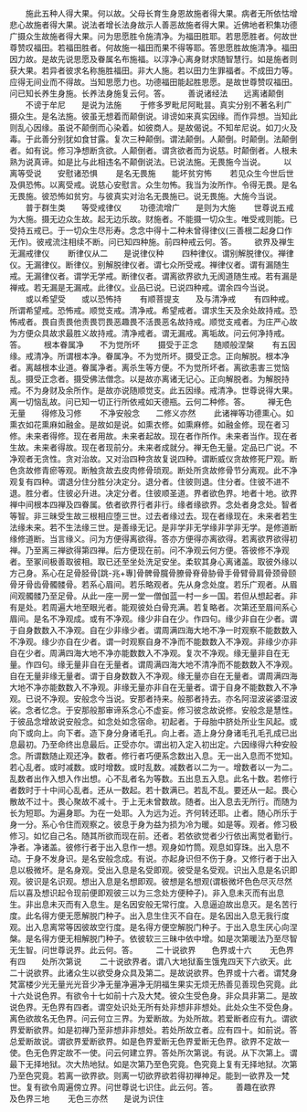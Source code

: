 <!-- { "loadSidebar": true } -->
　　施此五种人得大果。何以故。父母长育生身恩故施者得大果。病者无所依怙增悲心故施者得大果。说法者增长法身故示人善恶故施者得大果。近佛地者积集功德广摄众生故施者得大果。问为思愿胜令施清净。为福田胜耶。若思愿胜者。何故世尊赞叹福田。若福田胜者。何故施一福田而果不得等耶。答思愿胜故施清净。福田因力故。是故先说思愿及眷属名布施福。以淳净心离身财求随智慧行。如是施者则获大果。若异者彼求名称施胜福田。非大人施。若以田力生罪福者。不成田力等。应得无间业而不得故。当知思愿力也。功德福田能起胜思愿。是故世尊赞叹福田。问已知长养生身施。长养法身施复云何。答。
　　善说诸经法　　远离诸颠倒
　　不谤于牟尼　　是说为法施
　　于修多罗毗尼阿毗昙。真实分别不著名利广摄众生。是名法施。彼虽无想着而颠倒说。诽谤如来真实因缘。而作异想。当知此则乱心因缘。虽说不颠倒而心染着。如彼商人。是故偈说。不知牟尼说。如刀火及毒。于此善分别犹如食甘露。复次三种颠倒。谓法颠倒。人颠倒。时颠倒。法颠倒者。如有说。修习净想断贪欲。人颠倒者。谓贪欲者而为说慈。时颠倒者。人根未熟为说真谛。如是比与此相违名不颠倒说法。已说法施。无畏施今当说。
　　以离等受说　　安慰诸恐惧
　　是名无畏施　　能坏贫穷怖
　　若见众生今世后世及俱恐怖。以离受戒。说慈心安慰言。众生勿怖。我当为汝所作。令得无畏。是名无畏施。彼恐怖如贫穷。与彼真实对治名无畏施已。说无畏施。大施今当说。
　　普于群生类　　等受戒律仪
　　功德流增广　　是则为大施
　　世尊说五戒为大施。摄无边众生故。起无边乐故。财施者。不能摄一切众生。唯受戒则能。已受持五戒已。于一切众生尽形寿。念念中得十二种未曾得律仪(三善根二起身口作无作)。彼戒流注相续不断。问已知四种施。前四种戒云何。答。
　　欲界及禅生　　无漏戒律仪
　　断律仪从二　　是说律仪种
　　四种律仪。谓别解脱律仪。禅律仪。无漏律仪。断律仪。别解脱律仪者。谓七众所受戒。禅律仪者。谓有漏随生戒。无漏律仪者。谓学无学戒。断律仪者。谓离欲界欲九无阂道随生戒。若有漏是禅戒。若无漏是无漏戒。此律仪。业品已说。已说四种戒。谓余四今当说。
　　或以希望受　　或以恐怖持
　　有顺菩提支　　及与清净戒
　　有四种戒。所谓希望戒。恐怖戒。顺觉支戒。清净戒。希望戒者。谓求生天及余处故持戒。恐怖戒者。畏自责畏他责畏罚畏恶趣畏不活畏恶名故持戒。顺觉支戒者。为庄严心故为方便众具故求最胜义故持戒。清净戒者。谓无漏戒。离垢故。问云何净持戒。答。
　　根本眷属净　　不为觉所坏
　　摄受于正念　　随顺般涅槃
　　有五因缘。戒清净。所谓根本净。眷属净。不为觉所坏。摄受正念。正向解脱。根本净者。离越根本业道。眷属净者。离杀生等方便。不为觉所坏者。离欲恚害三觉恼乱。摄受正念者。摄受佛法僧念。以是故亦离诸无记心。正向解脱者。为解脱持戒。不为身财及余所作。是故亦说随顺觉支。此五因缘。戒清净。世尊说得大果。离一切恼乱故。问已知一切正行所依戒如天德瓶。云何二种修。答。
　　禅无色无量　　得修及习修
　　不净安般念　　二修义亦然
　　此诸禅等功德熏心。如熏衣如花熏麻如融金。是故如是说。如熏衣修。如熏麻修。如融金修。现在者习修。未来者得修。现在者用故。未来者起故。现在者作所作。未来者当作。现在者生故。未来者得故。现在者现前分。未来者成就分。禅无色无量。定品已广说。不净观者无贪性。贪对治故。又对治四种贪故复说四种。谓断威仪贪故修死尸观。断色贪故修青瘀等观。断触贪故去皮肉修骨琐观。断处所贪故修骨节分离观。此不净观复有四种。谓退分住分胜分决定分。退分者。住彼则退。住分者。住彼不进不退。胜分者。住彼必升进。决定分者。住彼顺圣道。界者欲色界。地者十地。欲界禅中间根本四禅及四眷属。依者欲界行者非行。缘者缘欲界。念处者身念处。智者等智。非三昧受生故三根相应堕三世。过去者缘过去。现在者缘现在。未来者若生法缘未来。若不生法缘三世。是善缘无记。是非学非无学缘非学非无学。是修道断缘修道断。当言缘义。问为方便得离欲得。答亦方便得亦离欲得。若离欲界欲得初禅。乃至离三禅欲得第四禅。后方便现在前。问不净观云何方便。答彼修不净观者。至冢间极善取彼相。取已还至坐处洗足安坐。柔软其身心离诸盖。取彼外缘以方己身。系心在足骨胫骨[跳-兆+專]骨髀骨臗骨膫骨脊骨胁骨手骨臂骨肩骨颈骨颐骨牙骨齿骨髑髅骨。若系心眉间。若乐略观者。先从身念处度。若乐广观者。从眉间观髑髅乃至足骨。从此一座一房一堂一僧伽蓝一村一乡一国。若但从想起者。非有是处。若周遍大地至眼光者。能观彼处白骨充满。若复略者。次第还至眉间系心眉间。是名不净观成。或有不净观。缘少非自在少。作四句。缘少非自在少者。谓于自身数数入不净观。自在少非缘少者。谓周满四海大地不净一时观察不能数数入不净观。缘少亦自在少者。谓一时观察自身不净而不能数数入不净观。非缘少亦非自在少者。周满四海大地不净亦能数数入不净观。复次不净观。缘无量非自在无量。作四句。缘无量非自在无量者。谓周满四海大地不清净而不能数数入不净观。自在无量非缘无量者。谓于自身数数入不净观。缘无量亦自在无量者。谓周满四海大地不净亦能数数入不净观。非缘无量亦非自在无量者。谓于自身不能数数入不净观。已说不净观。安般念今当说。安那者持来。般那者持去。亦名阿湿波裟婆湿波裟。念者忆念。于安那般那审谛系念心不虚妄。修习彼念故说修。安般念是慧性。于彼品念增故说安般念。如念处如念宿命。初起者。于母胎中脐处所业生风起。或向下或向上。向下者。造下身分身诸毛孔。向上者。造上身分身诸毛孔毛孔成已出息最初。乃至命终出息最后。正受亦尔。谓出初入定入初出定。六因缘得六种安般念。所谓数随止观还净。数者。修行者巧便系念数出入息。无一出入息而不觉知。若心乱者。或时减数。或时增数。或时乱数。减数者以二为一。增数者以一为二。乱数者出作入想入作出想。心不乱者名为等数。五出息五入息。此名十数。若修行者数时于十中间心乱者。还从一数起。若十数满已。若乱不乱。要还从一起。畏心散故不过十。畏心聚故不减十。于上无未曾数故。随者。出入息去无所行。而随为长为短耶。为遍身耶。为在一处耶。入为远为近。齐何转还耶。止者。随心所乐于身一分。系心令住而观察之。彼息于身为益为损为冷为暖。如是等。观者。修习极修习。如忆自己名。随其所欲而现在前。还者。若依欲觉者少行依出离觉者勤行。净者。净诸盖。彼修行者于出入息作一想。观身如竹筒。观息如穿珠。出入息不动。于身不发身识。是名安般念成。有说。亦起身识但不伤于身。又修行者于出入息以极微坏。是名身观。受出入息是名受即观。彼受是名受观。识出入息是名识即观。彼识是名识观。想出入息是名想即观。彼想是名想观(谓极微坏色色尽灭尽然后以喜及想识起令现前便即观彼三以为三念处方便种子)。非入息未灭而有出息生。非出息未灭而有入息生。是名因安般无常行度。入息逼迫故出息灭。是名苦行度。此名得方便无愿解脱门种子。出入息生住灭不自在。是名因出入息无我行度观。出入息离常等因彼故空行度。是名得方便空解脱门种子。于出入息生厌心向涅槃。是名得方便无相解脱门种子。依彼软三三昧中依中增。如是次第暖法乃至尽智无生智。问世尊说界。此云何。答。
　　二十说欲界　　色界或十六
　　无色界有四　　处所次第说
　　二十说欲界者。谓八大地狱畜生饿鬼四天下六欲天。此二十说欲界。此诸众生以欲受身众具及第二。是故说欲界。色界或十六者。谓梵身梵富楼少光无量光光音少净无量净遍净无阴福生果实无烦无热善见善现色究竟。此十六处说色界。有欲令十七如前十六及大梵。彼众生受色身。非众具非第二。是故说色界。无色界有四者。谓空处识处无所有处非想非非想处。此处众生不受色身。离色欲故名无色界。问云何立三界。为爱断故。为处所故。若爱断者应有九。谓欲界爱断欲界。如是初禅乃至非想非非想处。若处所故立者。应有四十。如前说。答总爱断故说。谓欲界爱断欲界。如是色界爱断无色界爱断无色界。欲界不定故一使。色无色界定故不一使。问云何建立界。答处所次第说。有说。从下次第上。谓最下无择地狱。次大热地狱。如是次第乃至色究竟。色究竟上复有无择地狱。次第乃至色究竟。若离一欲界欲。则离一切欲界欲若得初禅神足。能到一欲界及一梵世。复有欲令周遍傍立界。问世尊说七识住。此云何。答。
　　善趣在欲界　　及色界三地
　　无色三亦然　　是说为识住
